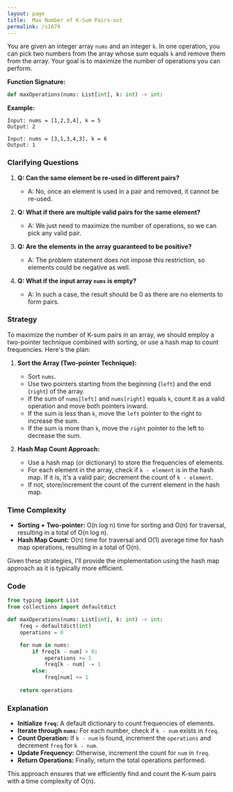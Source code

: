 ```yaml
---
layout: page
title:  Max Number of K-Sum Pairs-out
permalink: /s1679
---
```


You are given an integer array `nums` and an integer `k`. In one operation, you can pick two numbers from the array whose sum equals `k` and remove them from the array. Your goal is to maximize the number of operations you can perform.

**Function Signature:**
```python
def maxOperations(nums: List[int], k: int) -> int:
```

**Example:**
```
Input: nums = [1,2,3,4], k = 5
Output: 2

Input: nums = [3,1,3,4,3], k = 6
Output: 1
```

### Clarifying Questions

1. **Q: Can the same element be re-used in different pairs?**
   - A: No, once an element is used in a pair and removed, it cannot be re-used.

2. **Q: What if there are multiple valid pairs for the same element?**
   - A: We just need to maximize the number of operations, so we can pick any valid pair.

3. **Q: Are the elements in the array guaranteed to be positive?**
   - A: The problem statement does not impose this restriction, so elements could be negative as well. 

4. **Q: What if the input array `nums` is empty?**
   - A: In such a case, the result should be 0 as there are no elements to form pairs.

### Strategy

To maximize the number of K-sum pairs in an array, we should employ a two-pointer technique combined with sorting, or use a hash map to count frequencies. Here's the plan:

1. **Sort the Array (Two-pointer Technique):**
   - Sort `nums`.
   - Use two pointers starting from the beginning (`left`) and the end (`right`) of the array.
   - If the sum of `nums[left]` and `nums[right]` equals `k`, count it as a valid operation and move both pointers inward.
   - If the sum is less than `k`, move the `left` pointer to the right to increase the sum.
   - If the sum is more than `k`, move the `right` pointer to the left to decrease the sum.

2. **Hash Map Count Approach:**
   - Use a hash map (or dictionary) to store the frequencies of elements.
   - For each element in the array, check if `k - element` is in the hash map. If it is, it's a valid pair; decrement the count of `k - element`.
   - If not, store/increment the count of the current element in the hash map.

### Time Complexity

- **Sorting + Two-pointer:** O(n log n) time for sorting and O(n) for traversal, resulting in a total of O(n log n).
- **Hash Map Count:** O(n) time for traversal and O(1) average time for hash map operations, resulting in a total of O(n).

Given these strategies, I'll provide the implementation using the hash map approach as it is typically more efficient.

### Code

```python
from typing import List
from collections import defaultdict

def maxOperations(nums: List[int], k: int) -> int:
    freq = defaultdict(int)
    operations = 0

    for num in nums:
        if freq[k - num] > 0:
            operations += 1
            freq[k - num] -= 1
        else:
            freq[num] += 1
            
    return operations
```

### Explanation

- **Initialize `freq`:** A default dictionary to count frequencies of elements.
- **Iterate through `nums`:** For each number, check if `k - num` exists in `freq`.
- **Count Operation:** If `k - num` is found, increment the `operations` and decrement `freq` for `k - num`.
- **Update Frequency:** Otherwise, increment the count for `num` in `freq`.
- **Return Operations:** Finally, return the total operations performed.

This approach ensures that we efficiently find and count the K-sum pairs with a time complexity of O(n).